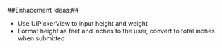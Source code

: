 ##Enhacement Ideas:##

* Use UIPickerView to input height and weight
* Format height as feet and inches to the user, convert to total inches when submitted
